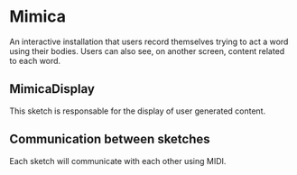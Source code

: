 # Mimica

An interactive installation that users record themselves trying to act a word using their bodies. Users can also see, on another screen, content related to each word.

## MimicaDisplay

This sketch is responsable for the display of user generated content.

## Communication between sketches

Each sketch will communicate with each other using MIDI.

